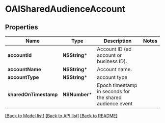 # OAISharedAudienceAccount

## Properties
Name | Type | Description | Notes
------------ | ------------- | ------------- | -------------
**accountId** | **NSString*** | Account ID (ad account or business ID). | 
**accountName** | **NSString*** | Account name. | 
**accountType** | **NSString*** | account type | 
**sharedOnTimestamp** | **NSNumber*** | Epoch timestamp in seconds for the shared audience event | 

[[Back to Model list]](../README.md#documentation-for-models) [[Back to API list]](../README.md#documentation-for-api-endpoints) [[Back to README]](../README.md)



